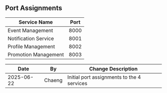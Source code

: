 ## Port Assignments

| Service Name             |  Port  |
|--------------------------|--------|
| Event Management         |  8000  |
| Notification Service     |  8001  |
| Profile Management       |  8002  |
| Promotion Management     |  8003  |

| Date       | By    | Change Description                                      |
|------------|-------|---------------------------------------------------------------------|
| 2025-06-22 | Chaeng | Initial port assignments to the 4 services   |